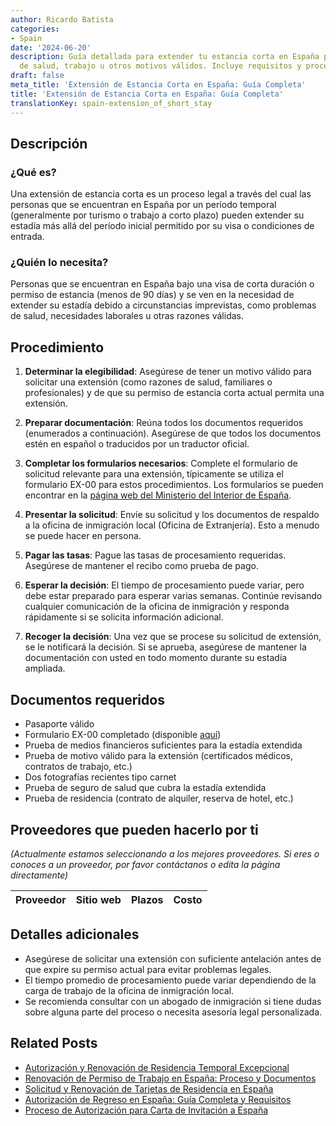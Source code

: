 ```yaml
---
author: Ricardo Batista
categories:
- Spain
date: '2024-06-20'
description: Guía detallada para extender tu estancia corta en España por razones
  de salud, trabajo u otros motivos válidos. Incluye requisitos y procedimientos.
draft: false
meta_title: 'Extensión de Estancia Corta en España: Guía Completa'
title: 'Extensión de Estancia Corta en España: Guía Completa'
translationKey: spain-extension_of_short_stay
---
```



## Descripción

### ¿Qué es?
Una extensión de estancia corta es un proceso legal a través del cual las personas que se encuentran en España por un período temporal (generalmente por turismo o trabajo a corto plazo) pueden extender su estadía más allá del período inicial permitido por su visa o condiciones de entrada.

### ¿Quién lo necesita?
Personas que se encuentran en España bajo una visa de corta duración o permiso de estancia (menos de 90 días) y se ven en la necesidad de extender su estadía debido a circunstancias imprevistas, como problemas de salud, necesidades laborales u otras razones válidas.

## Procedimiento

1. **Determinar la elegibilidad**: Asegúrese de tener un motivo válido para solicitar una extensión (como razones de salud, familiares o profesionales) y de que su permiso de estancia corta actual permita una extensión.

2. **Preparar documentación**: Reúna todos los documentos requeridos (enumerados a continuación). Asegúrese de que todos los documentos estén en español o traducidos por un traductor oficial.

3. **Completar los formularios necesarios**: Complete el formulario de solicitud relevante para una extensión, típicamente se utiliza el formulario EX-00 para estos procedimientos. Los formularios se pueden encontrar en la [página web del Ministerio del Interior de España](https://www.inclusion.gob.es/documents/410169/2156469/00-Formulario_estancia.pdf).

4. **Presentar la solicitud**: Envíe su solicitud y los documentos de respaldo a la oficina de inmigración local (Oficina de Extranjería). Esto a menudo se puede hacer en persona.

5. **Pagar las tasas**: Pague las tasas de procesamiento requeridas. Asegúrese de mantener el recibo como prueba de pago.

6. **Esperar la decisión**: El tiempo de procesamiento puede variar, pero debe estar preparado para esperar varias semanas. Continúe revisando cualquier comunicación de la oficina de inmigración y responda rápidamente si se solicita información adicional.

7. **Recoger la decisión**: Una vez que se procese su solicitud de extensión, se le notificará la decisión. Si se aprueba, asegúrese de mantener la documentación con usted en todo momento durante su estadía ampliada.

## Documentos requeridos

- Pasaporte válido
- Formulario EX-00 completado (disponible [aquí](https://www.inclusion.gob.es/documents/410169/2156469/00-Formulario_estancia.pdf))
- Prueba de medios financieros suficientes para la estadía extendida
- Prueba de motivo válido para la extensión (certificados médicos, contratos de trabajo, etc.)
- Dos fotografías recientes tipo carnet
- Prueba de seguro de salud que cubra la estadía extendida
- Prueba de residencia (contrato de alquiler, reserva de hotel, etc.)

## Proveedores que pueden hacerlo por ti

_(Actualmente estamos seleccionando a los mejores proveedores. Si eres o conoces a un proveedor, por favor contáctanos o edita la página directamente)_

| Proveedor       |     Sitio web    |     Plazos    |     Costo    |
| :-------------: | :-------------: |  :-------------: | :-------------: |

## Detalles adicionales

- Asegúrese de solicitar una extensión con suficiente antelación antes de que expire su permiso actual para evitar problemas legales.
- El tiempo promedio de procesamiento puede variar dependiendo de la carga de trabajo de la oficina de inmigración local.
- Se recomienda consultar con un abogado de inmigración si tiene dudas sobre alguna parte del proceso o necesita asesoría legal personalizada.

## Related Posts

- [Autorización y Renovación de Residencia Temporal Excepcional](https://tramitit.com/es/guides/spain/autorización_y_renovación_residencia_temporal_por_circunstancias_excepcionales/)
- [Renovación de Permiso de Trabajo en España: Proceso y Documentos](https://tramitit.com/es/guides/spain/renovacion_de_permiso_de_trabajo/)
- [Solicitud y Renovación de Tarjetas de Residencia en España](https://tramitit.com/es/guides/spain/tarjeta_inicial_o_renovación_residencia_o_residencia_y_trabajo/)
- [Autorización de Regreso en España: Guía Completa y Requisitos](https://tramitit.com/es/guides/spain/autorización_de_regreso/)
- [Proceso de Autorización para Carta de Invitación a España](https://tramitit.com/es/guides/spain/autorización_expedición_carta_de_invitación/)
